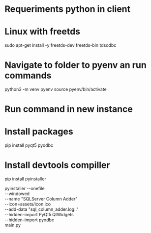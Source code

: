 # Requeriments python in client
# Linux with freetds
sudo apt-get install -y freetds-dev freetds-bin tdsodbc

# Navigate to folder to pyenv an run commands
python3 -m venv pyenv
source pyenv/bin/activate

# Run command in new instance

# Install packages
pip install pyqt5 pyodbc

# Install devtools compiller
pip install pyinstaller

pyinstaller --onefile\
            --windowed\
            --name "SQLServer Column Adder"\
            --icon=assets/icon.ico\
            --add-data "sql_column_adder.log:."\
            --hidden-import PyQt5.QtWidgets\
            --hidden-import pyodbc\
            main.py

